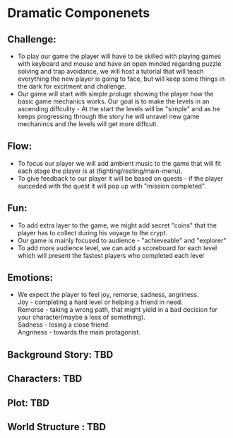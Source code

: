 # Dramatic Componenets

## Challenge:
* To play our game the player will have to be skilled with playing games with keyboard and mouse and have an open minded regarding puzzle solving and trap avoidance, we will host a tutorial that will teach everything the new player is going to face, but will keep some things in the dark for excitment and challenge. </br>
* Our game will start with simple proluge showing the player how the basic game mechanics works. Our goal is to make the levels in an ascending diffculity - At the start the levels will be "simple" and as he keeps progressing through the story he will unravel new game mechanincs and the levels will get more diffcult. </br>

## Flow:
* To focus our player we will add ambient music to the game that will fit each stage the player is at (fighting/resting/main-menu). </br>
* To give feedback to our player it will be based on quests - if the player succeded with the quest it will pop up with "mission completed". </br>

## Fun:
* To add extra layer to the game, we might add secret "coins" that the player has to collect during his voyage to the crypt. </br>
* Our game is mainly focused to audience - "achieveable" and "explorer" </br>
* To add more audience level, we can add a scoreboard for each level which will present the fastest players who completed each level </br>

## Emotions:
* We expect the player to feel joy, remorse, sadness, angriness. </br>
Joy - completing a hard level or helping a friend in need. </br>
Remorse - taking a wrong path, that might yield in a bad decision for your character(maybe a loss of something). </br>
Sadness - losing a close friend. </br>
Angriness - towards the main protagonist. </br>

## Background Story: TBD

## Characters: TBD

## Plot: TBD

## World Structure : TBD
